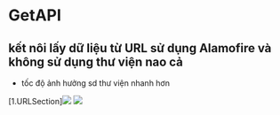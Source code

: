 # GetAPI
## kết nôi lấy dữ liệu từ URL sử dụng Alamofire và không sử dụng thư viện nao cả
- tốc độ ảnh hưởng sd thư viện nhanh hơn

 [1.URLSection]<img src="GetAPI/2. URLSection+Alamofire/">
 <img src="3.SearchItuneAPi\2020-07-22 00.05.53.gif">
